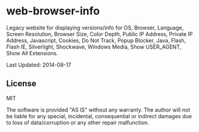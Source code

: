 # web-browser-info
Legacy website for displaying versions/info for OS, Browser, Language, Screen Resolution, Browser Size, Color Depth, Public IP Address, Private IP Address, Javascript, Cookies, Do Not Track, Popup Blocker, Java, Flash, Flash IE, Silverlight, Shockwave, Windows Media, Show USER_AGENT, Show All Extensions.

Last Updated: 2014-08-17

## License
MIT

The software is provided "AS IS" without any warranty. The author will not be liable for any special, incidental, consequential or indirect damages due to loss of data/corruption or any other repair malfunction.

